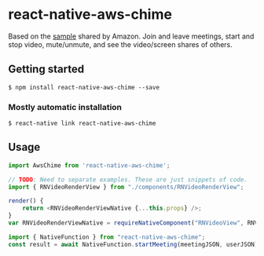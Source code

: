 # react-native-aws-chime
Based on the [sample](https://github.com/aws-samples/amazon-chime-react-native-demo) shared by Amazon. Join and leave meetings, start and stop video, mute/unmute, and see the video/screen shares of others.

## Getting started

`$ npm install react-native-aws-chime --save`

### Mostly automatic installation

`$ react-native link react-native-aws-chime`

## Usage
```javascript
import AwsChime from 'react-native-aws-chime';

// TODO: Need to separate examples. These are just snippets of code.
import { RNVideoRenderView } from "./components/RNVideoRenderView";

render() {
    return <RNVideoRenderViewNative {...this.props} />;
}
var RNVideoRenderViewNative = requireNativeComponent("RNVideoView", RNVideoRenderView);

import { NativeFunction } from "react-native-aws-chime";
const result = await NativeFunction.startMeeting(meetingJSON, userJSON);
```
